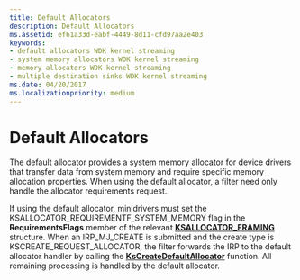 ```yaml
---
title: Default Allocators
description: Default Allocators
ms.assetid: ef61a33d-eabf-4449-8d11-cfd97aa2e403
keywords:
- default allocators WDK kernel streaming
- system memory allocators WDK kernel streaming
- memory allocators WDK kernel streaming
- multiple destination sinks WDK kernel streaming
ms.date: 04/20/2017
ms.localizationpriority: medium
---
```


# Default Allocators





The default allocator provides a system memory allocator for device drivers that transfer data from system memory and require specific memory allocation properties. When using the default allocator, a filter need only handle the allocator requirements request.

If using the default allocator, minidrivers must set the KSALLOCATOR\_REQUIREMENTF\_SYSTEM\_MEMORY flag in the **RequirementsFlags** member of the relevant [**KSALLOCATOR\_FRAMING**](https://docs.microsoft.com/windows-hardware/drivers/ddi/ks/ns-ks-ksallocator_framing) structure. When an IRP\_MJ\_CREATE is submitted and the create type is KSCREATE\_REQUEST\_ALLOCATOR, the filter forwards the IRP to the default allocator handler by calling the [**KsCreateDefaultAllocator**](https://docs.microsoft.com/windows-hardware/drivers/ddi/ks/nf-ks-kscreatedefaultallocator) function. All remaining processing is handled by the default allocator.

 

 




